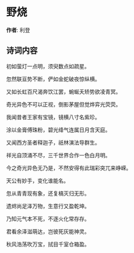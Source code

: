 # 野烧

**作者**: 利登

## 诗词内容

初如萤灯一点明，须臾数点如疏星。

忽然联亘势不断，俨如金蛇破夜惊纵横。

又如长虹百尺渴奔饮江罢，蜿蜒夭矫势欲凌青冥。

奇光异色不可以正视，倒影茅屋但觉烨弈光荧荧。

我闻昔者王家有宝镜，镜横八寸名紫珍。

涂以金膏傅珠粉，碧光绛气连属日月含天庭。

又闻西方圣者释迦子，祇林演法导群生。

祥光自顶涌不尽，三千世界合作一色白月明。

今之奇光异色无乃是，不然安得有此瑞彩突兀来峥嵘。

天公有妙手，变化谁能名。

忽从青青现有象，还复槁灭归无形。

遗烬尚足泽万物，生意行又盈乾坤。

乃知元气本不死，不逐火化常存存。

君看余泽滋萌达，岂彼死灰能神灵。

秋风浩荡吹万宝，拭目千室仓箱盈。

